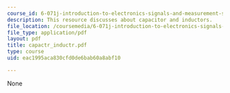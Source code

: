 ```yaml
---
course_id: 6-071j-introduction-to-electronics-signals-and-measurement-spring-2006
description: This resource discusses about capacitor and inductors.
file_location: /coursemedia/6-071j-introduction-to-electronics-signals-and-measurement-spring-2006/eac1995aca830cfd0de6bab60a8abf10_capactr_inductr.pdf
file_type: application/pdf
layout: pdf
title: capactr_inductr.pdf
type: course
uid: eac1995aca830cfd0de6bab60a8abf10

---
```

None